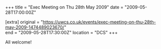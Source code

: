 +++
title = "Exec Meeting on Thu 28th May 2009"
date = "2009-05-28T17:00:00Z"

[extra]
original = "https://uwcs.co.uk/events/exec-meeting-on-thu-28th-may-2009-1474489023670/"    
end = "2009-05-28T17:30:00Z"
location = "DCS"
+++

All welcome\!

